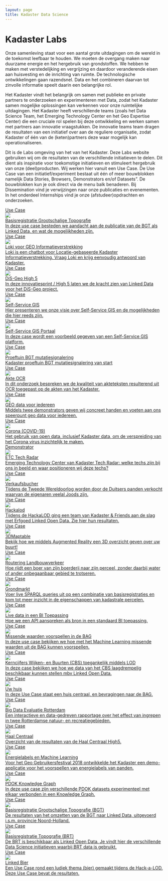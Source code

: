 ```yaml
---
layout: page
title: Kadaster Data Science
---
```


<script src="/demonstrators/loki-1.0/assets/js/iframeResizer.min.js">
</script>
<iframe
  allowtransparency="true"
  frameborder="0"
  id="loki-chat"
  scrolling="no"
  src="/demonstrators/loki-1.0/index.html"
  style="z-index: 9999; position: fixed; right: 0; bottom: 0; height: 0px; width: 0px;">
</iframe>
<script>
  iFrameResize({ sizeHeight: true, sizeWidth: true, autoResize: false, checkOrigin: false,  heightCalculationMethod: 'grow' }, '#loki-chat')
</script>

# Kadaster Labs

Onze samenleving staat voor een aantal grote uitdagingen om de wereld in de toekomst leefbaar te houden. We moeten de overgang maken naar duurzame energie en het hergebruik van grondstoffen. We hebben te maken met verstedelijking en vergrijzing en daardoor veranderende eisen aan huisvesting en de inrichting van ruimte. De technologische ontwikkelingen gaan razendsnel. Data en het combineren daarvan tot zinvolle informatie speelt daarin een belangrijke rol.

Het Kadaster vindt het belangrijk om samen met publieke en private partners te onderzoeken en experimenteren met Data, zodat het Kadaster samen mogelijke oplossingen kan verkennen voor onze ruimtelijke uitdagingen. Het Kadaster heeft verschillende teams (zoals het Data Science Team, het Emerging Technology Center en het Geo Expertise Center) die een cruciale rol spelen bij deze ontwikkeling en werken samen met partners aan innovatie vraagstukken. De innovatie teams team dragen de resultaten van een initiatief over aan de reguliere organisatie, zodat Kadaster of één van de (keten)partners deze waar mogelijk kan operationaliseren.

Dit is de Labs omgeving van het van het Kadaster. Deze Labs website gebruiken wij om de resultaten van de verschillende initiatieven te delen. Dit dient als inspiratie voor toekomstige initiatieven en stimuleert hergebruik van onze (deel)producten. Wij werken hier vanuit een Use Case. De Use Case van een initiatief/experiment bestaat uit één of meer bouwblokken namelijk Data Stories, Browsers, Demonstrators en/of Datasets”. De bouwblokken kun je ook direct via de menu balk benaderen. Bij Dissemination vind je verwijzingen naar onze publicaties en evenementen. In het onderdeel Internships vind je onze (afstudeer)opdrachten en onderzoeken.


<div class="cards-wrapper">
  <a href="/cases/bgt-ld">
    <div class="card">
      <div class="card-type">Use Case</div>
      <img class="card-image" src="/assets/images/bgt.jpg">
      <div class="card-title">Basisregistratie Grootschalige Topografie </div>
      <div class="card-description">In deze use case besteden we aandacht aan de publicatie van de BGT als Linked Data, en wat de mogelijkheden zijn.</div>
    </div>
  </a>
  <a href="/cases/loki">
    <div class="card">
      <div class="card-type">Use Case</div>
      <img class="card-image" src="/assets/images/loki-logo.jpg">
      <div class="card-title">Loki voor GEO Informatieverstrekking</div>
      <div class="card-description">Loki is een chatbot voor Locatie-gebaseerde Kadaster Informatieverstrekking. Vraag Loki en krijg eenvoudig antwoord van Kadaster.</div>
    </div>
  </a>
    <a href="/cases/disgeo-high5">
    <div class="card">
      <div class="card-type">Use Case</div>
      <img class="card-image" src="/assets/images/disgeo-logo.jpg">
      <div class="card-title">DiS-Geo High 5</div>
      <div class="card-description">In deze innovatiesprint / High 5 laten we de kracht zien van Linked Data voor het DiS-Geo project.</div>
    </div>
  </a>
    <a href="/cases/selfservice_dutch">
    <div class="card">
      <div class="card-type">Use Case</div>
      <img class="card-image" src="/assets/images/kadaster-logo.png">
      <div class="card-title">Self-Service GIS</div>
      <div class="card-description">Hier presenteren we onze visie over Self-Service GIS en de mogelijkheden die hier reeds zijn.</div>
    </div>
  </a>
   <a href="/cases/SelfServiceGISPortal">
      <div class="card">
        <div class="card-type">Use Case</div>
        <img class="card-image" src="/assets/images/selfserviceGIS.jpg">
        <div class="card-title">Self-Service GIS Portaal</div>
        <div class="card-description">In deze case wordt een voorbeeld gegeven van een Self-Service GIS platform.</div>
      </div>
    </a>
  <a href="/cases/proeftuin">
    <div class="card">
      <div class="card-type">Use Case</div>
      <img class="card-image" src="/assets/images/bgt.jpg">
      <div class="card-title">Proeftuin BGT mutatiesignalering</div>
      <div class="card-description">Kadaster proeftuin BGT mutatiesignalering van start</div>
    </div>
  </a>
  <a href="/cases/akte-ocr">
    <div class="card">
      <div class="card-type">Use Case</div>
      <img class="card-image" src="/assets/images/ocr-header.jpg">
      <div class="card-title">Akte OCR</div>
      <div class="card-description">In dit onderzoek bespreken we de kwaliteit van akteteksten resulterend uit OCR toegepast op de akten van het Kadaster.</div>
    </div>
  </a>
    <a href="/cases/geodata-voor-iedereen">
    <div class="card">
      <div class="card-type">Use Case</div>
      <img class="card-image" src="/assets/images/geodataplein.PNG">
      <div class="card-title">GEO data voor iedereen</div>
      <div class="card-description">Middels twee demonstrators geven wij concreet handen en voeten aan ons speerpunt geo data voor iedereen. </div>
    </div>
  </a>
  <a href="/cases/covid-19">
    <div class="card">
      <div class="card-type">Use Case</div>
      <img class="card-image" src="/assets/images/covid-19.jpg">
      <div class="card-title">Corona (COVID-19)</div>
      <div class="card-description">Het gebruik van open data, inclusief Kadaster data, om de verspreiding van het Corona virus inzichtelijk te maken.</div>
    </div>
  </a>
  <a href="/tech-radar/index.html">
    <div class="card">
      <div class="card-type">Demonstrator</div>
      <img class="card-image" src="/assets/images/radar-banner.png">
      <div class="card-title">ETC Tech Radar</div>
      <div class="card-description">Emerging Technology Center van Kadaster Tech Radar: welke techs zijn bij ons in beeld en waar positioneren wij deze techs?</div>
    </div>
  </a>
  <a href="/cases/verkaufsbucher">
    <div class="card">
      <div class="card-type">Use Case</div>
      <img class="card-image" src="/assets/images/Logo_Nationaal_Archief_2018.png">
      <div class="card-title">Verkaufsbucher</div>
      <div class="card-description">Tijdens de Tweede Wereldoorlog worden door de Duitsers panden verkocht waarvan de eigenaren veelal Joods zijn.</div>
    </div>
  </a>
  <a href="/cases/hackalod2019">
    <div class="card">
      <div class="card-type">Use Case</div>
      <img class="card-image" src="/assets/images/hackalod2018.jpg">
      <div class="card-title">Hackalod</div>
      <div class="card-description">Tijdens de HackaLOD ging een team van Kadaster & Friends aan de slag met Erfgoed Linked Open Data. Zie hier hun resultaten.</div>
    </div>
  </a>
  <a href="/cases/3d-maptable">
    <div class="card">
      <div class="card-type">Use Case</div>
      <img class="card-image" src="/assets/images/augmented-reality.jpeg">
      <div class="card-title">3DMaptable</div>
      <div class="card-description">Bekijk hoe we middels Augmented Reality een 3D overzicht geven over uw buurt!</div>
    </div>
  </a>
  <a href="/cases/landbouwverkeer">
    <div class="card">
      <div class="card-type">Use Case</div>
      <img class="card-image" src="/assets/images/weiland.jpg">
      <div class="card-title">Routering Landbouwverkeer</div>
      <div class="card-description">Hoe rijdt een boer van zijn boerderij naar zijn perceel, zonder daarbij water of ander onbegaanbaar gebied te trotseren.</div>
    </div>
  </a>
  <a href="/cases/grondmarkt">
    <div class="card">
      <div class="card-type">Use Case</div>
      <img class="card-image" src="/assets/images/grondmarkt.jpg">
      <div class="card-title">Grondmarkt</div>
      <div class="card-description">Voer live SPARQL queries uit op een combinatie van basisregistraties en kom tot meer inzicht in de eigenschappen van kadastrale percelen.</div>
    </div>
  </a>
  <a href="/cases/live-data-in-een-bi-toepassing">
    <div class="card">
      <div class="card-type">Use Case</div>
      <img class="card-image" src="/assets/images/tableau-logo.jpg">
      <div class="card-title">Live data in een BI Toepassing</div>
      <div class="card-description">Hoe we een API aanspreken als bron in een standaard BI toepassing.</div>
    </div>
  </a>
  <a href="/cases/bag-voorspellingen">
    <div class="card">
      <div class="card-type">Use Case</div>
      <img class="card-image" src="/assets/images/bag.png">
      <div class="card-title">Missende waarden voorspellen in de BAG</div>
      <div class="card-description">In deze use case bekijken we hoe met het Machine Learning missende waarden uit de BAG kunnen voorspellen.</div>
    </div>
  </a>
  <a href="/cases/cbs-lod-demo">
    <div class="card">
      <div class="card-type">Use Case</div>
      <img class="card-image" src="/assets/images/kwb.jpg">
      <div class="card-title">Kerncijfers Wijken- en Buurten (CBS) toegankelijk middels LOD</div>
      <div class="card-description">In deze case bekijken we hoe we data van het CBS laagdrempelig beschikbaar kunnen stellen mbv Linked Open Data.</div>
    </div>
  </a>
  <a href="/cases/uw-huis">
    <div class="card">
      <div class="card-type">Use Case</div>
      <img class="card-image" src="/assets/images/huis.png">
      <div class="card-title">Uw huis</div>
      <div class="card-description">In deze Use Case staat een huis centraal, en bevragingen naar de BAG.</div>
    </div>
  </a>
  <a href="/cases/rotterdam-grondgebied">
    <div class="card">
      <div class="card-type">Use Case</div>
      <img class="card-image" src="/assets/images/rotterdam-skyline.jpg">
      <div class="card-title">Big Data Evaluatie Rotterdam</div>
      <div class="card-description">Een interactieve en data-gedreven rapportage over het effect van ingrepen in twee Rotterdamse natuur- en recreatiegebieden.</div>
    </div>
  </a>
  <a href="/cases/haal-centraal">
    <div class="card">
      <div class="card-type">Use Case</div>
      <img class="card-image" src="/assets/images/voetbal.png">
      <div class="card-title">Haal Centraal</div>
      <div class="card-description">Overzicht van de resultaten van de Haal Centraal High5.</div>
    </div>
  </a>
  <!--
  <a href="/cases/cbs-nieuwbouw">
    <div class="card">
      <div class="card-type">Use Case</div>
      <img class="card-image" src="/assets/images/cbs-logo.png">
      <div class="card-title">CBS Nieuwbouw Analyse</div>
      <div class="card-description">Voor het CBS wordt gekeken of de nieuwbouw van woningen zelfbouw of projectbouw is.  Dit wordt gedaan o.b.v. Machine Learning over aktes.</div>
    </div>
  </a>
  -->
  <a href="/cases/energielabels">
    <div class="card">
      <div class="card-type">Use Case</div>
      <img class="card-image" src="/assets/images/energielabels.png">
      <div class="card-title">Energielabels en Machine Learning</div>
      <div class="card-description">Voor het Geo Gebruikersfestival 2018 ontwikkelde het Kadaster een demo-applicatie voor het voorspellen van energielabels van panden.</div>
    </div>
  </a>
  <a href="/cases/pdok-knowledge-graph">
    <div class="card">
      <div class="card-type">Use Case</div>
      <img class="card-image" src="/assets/images/bag-in-lod-cloud.png">
      <div class="card-title">PDOK Knowledge Graph</div>
      <div class="card-description">In deze use case zijn verschillende PDOK datasets experimenteel met elkaar verbonden in een Knowledge Graph.</div>
    </div>
  </a>
  <!--
  <a href="/cases/hoogspanning-onderzoek">
    <div class="card">
      <div class="card-type">Use Case</div>
      <img class="card-image" src="/assets/images/hoogspanning.jpg">
      <div class="card-title">Hoogspanning Onderzoek</div>
      <div class="card-description">Wat staat er in de buurt van Hoogspanning lijnen en verdeel/transformator kasten.</div>
    </div>
  </a>
  -->
  <a href="/cases/bgtHigh3">
    <div class="card">
      <div class="card-type">Use Case</div>
      <img class="card-image" src="/assets/images/bgt.jpg">
      <div class="card-title">Basisregistratie Grootschalige Topografie (BGT)</div>
      <div class="card-description">De resultaten van het omzetten van de BGT naar Linked Data, uitgevoerd i.s.m. provincie Noord-Holland.</div>
    </div>
  </a>
  <a href="/cases/brt">
    <div class="card">
      <div class="card-type">Use Case</div>
      <img class="card-image" src="/assets/images/nederland-provincies.jpg">
      <div class="card-title">Basisregistratie Topografie (BRT)</div>
      <div class="card-description">De BRT is beschikbaar als Linked Open Data. Je vindt hier de verschillende Data Science initiatieven waarbij BRT data is gebruikt.</div>
    </div>
  </a>
  <a href="/cases/linked-bier">
    <div class="card">
      <div class="card-type">Use Case</div>
      <img class="card-image" src="/assets/images/bier.jpg">
      <div class="card-title">Linked Bier</div>
      <div class="card-description">Een Use Case rond een ludiek thema (bier) gemaakt tijdens de Hack-a-LOD.  Deze Use Case bevat de resultaten.</div>
    </div>
  </a>
</div>
